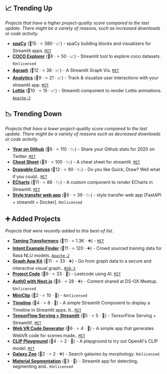 ## 📈 Trending Up

_Projects that have a higher project-quality score compared to the last update. There might be a variety of reasons, such as increased downloads or code activity._

- <b><a href="https://share.streamlit.io/ines/spacy-streamlit-demo/master/app.py">spaCy</a></b> (🥇15 ·  ⭐ 380 · 📈) - spaCy building blocks and visualizers for Streamlit apps. <code><a href="http://bit.ly/34MBwT8">MIT</a></code>
- <b><a href="https://github.com/i008/COCO-dataset-explorer">COCO Explorer</a></b> (🥈8 ·  ⭐ 50 · 📈) - Streamlit tool to explore coco datasets. <code>❗Unlicensed</code>
- <b><a href="https://github.com/ChrisChross/streamlit-agraph">Agraph</a></b> (🥈12 ·  ⭐ 36 · 📈) - A Streamlit Graph Vis. <code><a href="http://bit.ly/34MBwT8">MIT</a></code>
- <b><a href="https://github.com/jrieke/streamlit-analytics">Analytics</a></b> (🥉9 ·  ⭐ 21 · 📈) - Track & visualize user interactions with your streamlit app. <code><a href="http://bit.ly/34MBwT8">MIT</a></code>
- <b><a href="https://share.streamlit.io/andfanilo/streamlit-lottie-demo/master/app.py">Lottie</a></b> (🥉10 ·  ⭐ 15 · 📈) - Streamlit component to render Lottie animations. <code><a href="http://bit.ly/3nYMfla">Apache-2</a></code>

## 📉 Trending Down

_Projects that have a lower project-quality score compared to the last update. There might be a variety of reasons such as decreased downloads or code activity._

- <b><a href="http://gh2020.jrieke.com/">Year on Github</a></b> (🥉6 ·  ⭐ 110 · 📉) - Share your Github stats for 2020 on Twitter. <code><a href="http://bit.ly/34MBwT8">MIT</a></code>
- <b><a href="https://share.streamlit.io/daniellewisdl/streamlit-cheat-sheet/master/app.py">Cheat Sheet</a></b> (🥇9 ·  ⭐ 100 · 📉) - A cheat sheet for streamlit. <code><a href="http://bit.ly/34MBwT8">MIT</a></code>
- <b><a href="https://share.streamlit.io/andfanilo/streamlit-drawable-canvas-demo/master/app.py">Drawable Canvas</a></b> (🥈12 ·  ⭐ 90 · 📉) - Do you like Quick, Draw? Well what if you could.. <code><a href="http://bit.ly/34MBwT8">MIT</a></code>
- <b><a href="https://share.streamlit.io/andfanilo/streamlit-echarts-demo/master/app.py">ECharts</a></b> (🥈11 ·  ⭐ 88 · 📉) - A custom component to render ECharts in Streamlit. <code><a href="http://bit.ly/34MBwT8">MIT</a></code>
- <b><a href="https://github.com/amalshaji/style-transfer">Style transfer web app</a></b> (🥉6 ·  ⭐ 39 · 📉) - style transfer web app [FastAPI + streamlit + Docker]. <code>❗Unlicensed</code>

## ➕ Added Projects

_Projects that were recently added to this best-of list._

- <b><a href="https://github.com/CompVis/taming-transformers">Taming Transformers</a></b> (🥈11 ·  ⭐ 1.3K · ➕) -  <code><a href="http://bit.ly/34MBwT8">MIT</a></code>
- <b><a href="https://share.streamlit.io/rasahq/nlu-training-data/main">Intent Example Finder</a></b> (🥇11 ·  ⭐ 120 · ➕) - Crowd sourced training data for Rasa NLU models. <code><a href="http://bit.ly/3nYMfla">Apache-2</a></code>
- <b><a href="https://github.com/graphistry/graph-app-kit">Graph App Kit</a></b> (🥈11 ·  ⭐ 33 · ➕) - Go from graph data to a secure and interactive visual graph.. <code><a href="http://bit.ly/3aKzpTv">BSD-3</a></code>
- <b><a href="https://share.streamlit.io/gagan3012/project-code-py/app.py">Project Code</a></b> (🥇9 ·  ⭐ 33 · 🐣) - Leetcode using AI. <code><a href="http://bit.ly/34MBwT8">MIT</a></code>
- <b><a href="https://github.com/asehmi/Data-Science-Meetup-Oxford/tree/master/StreamlitComponent">Auth0 with Next.js</a></b> (🥉8 ·  ⭐ 28 · ➕) - Content shared at DS-OX Meetup. <code>❗Unlicensed</code>
- <b><a href="https://ganpaint.io/miniclip/">MiniClip</a></b> (🥉2 ·  ⭐ 10 · 🐣) -  <code>❗Unlicensed</code>
- <b><a href="https://www.innerdoc.com/nlp-timeline-demo/">Timeline</a></b> (🥉4 ·  ⭐ 8 · 🐣) - A simple Streamlit Component to display a Timeline in Streamlit apps. It.. <code><a href="http://bit.ly/34MBwT8">MIT</a></code>
- <b><a href="https://github.com/alvarobartt/tensorflow-serving-streamlit">TensorFlow Serving + Streamlit</a></b> (🥉5 ·  ⭐ 5 · 🐣) - TensorFlow Serving + Streamlit!. <code><a href="http://bit.ly/34MBwT8">MIT</a></code>
- <b><a href="https://share.streamlit.io/jojo96/webvrcodegenerator/main/ar.py">Web VR Code Generator</a></b> (🥉6 ·  ⭐ 4 · 🐣) - A simple app that generates WebVR code for scenes made.. <code><a href="http://bit.ly/34MBwT8">MIT</a></code>
- <b><a href="https://www.clipplayground.co/">CLIP Playground</a></b> (🥉4 ·  ⭐ 2 · 🐣) - A playground to try out OpenAI's CLIP model. <code><a href="http://bit.ly/34MBwT8">MIT</a></code>
- <b><a href="https://share.streamlit.io/mwalmsley/galaxy-poster/gz_decals_mike_walmsley.py">Galaxy Zoo</a></b> (🥉2 ·  ⭐ 2 · ➕) - Search galaxies by morphology. <code>❗Unlicensed</code>
- <b><a href="https://github.com/virtualramblas/streamlit-materials-segmentation-in-vessels">Material Segmentation</a></b> (🥉3 · 🐣) - Streamlit app for detecting, segmenting and.. <code>❗Unlicensed</code>


